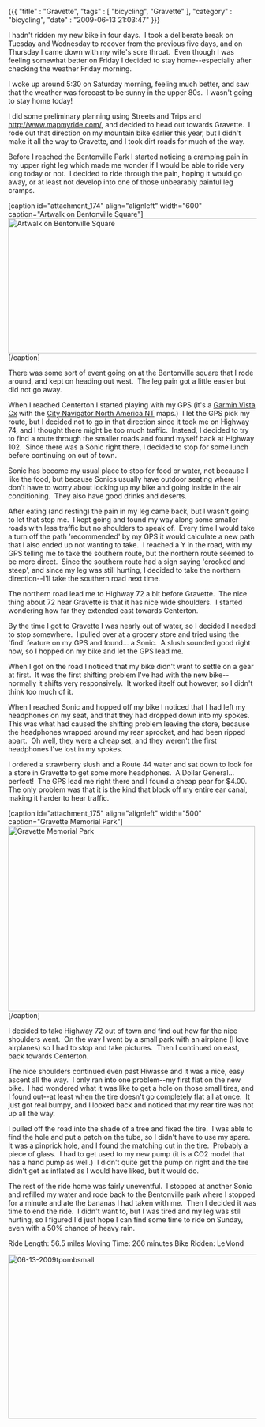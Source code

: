 {{{ "title" : "Gravette", "tags" : [ "bicycling", "Gravette" ], "category" : "bicycling", "date" : "2009-06-13 21:03:47" }}}

I hadn't ridden my new bike in four days.  I took a deliberate break on Tuesday and Wednesday to recover from the previous five days, and on Thursday I came down with my wife's sore throat.  Even though I was feeling somewhat better on Friday I decided to stay home--especially after checking the weather Friday morning.

I woke up around 5:30 on Saturday morning, feeling much better, and saw that the weather was forecast to be sunny in the upper 80s.  I wasn't going to stay home today!

I did some preliminary planning using Streets and Trips and <a href="http://www.mapmyride.com/" target="_blank">http://www.mapmyride.com/</a>, and decided to head out towards Gravette.  I rode out that direction on my mountain bike earlier this year, but I didn't make it all the way to Gravette, and I took dirt roads for much of the way.

Before I reached the Bentonville Park I started noticing a cramping pain in my upper right leg which made me wonder if I would be able to ride very long today or not.  I decided to ride through the pain, hoping it would go away, or at least not develop into one of those unbearably painful leg cramps.

[caption id="attachment_174" align="alignleft" width="600" caption="Artwalk on Bentonville Square"]<a href="https://s3.amazonaws.com/mark-ott-info/images/blog/2009/06/bentonville_artwalk_photo0235.jpg"><img class="size-full wp-image-174" title="bentonville_artwalk_photo0235" src="https://s3.amazonaws.com/mark-ott-info/images/blog/2009/06/bentonville_artwalk_photo0235.jpg" alt="Artwalk on Bentonville Square" width="600" height="273" /></a>[/caption]

There was some sort of event going on at the Bentonville square that I rode around, and kept on heading out west.  The leg pain got a little easier but did not go away.

When I reached Centerton I started playing with my GPS (it's a <a href="http://www8.garmin.com/manuals/eTrexVistaCx_OwnersManual.pdf" target="_blank">Garmin Vista Cx</a> with the <a href="https://buy.garmin.com/shop/shop.do?pID=1456&amp;pvID=30132" target="_blank">City Navigator North America NT</a> maps.)  I let the GPS pick my route, but I decided not to go in that direction since it took me on Highway 74, and I thought there might be too much traffic.  Instead, I decided to try to find a route through the smaller roads and found myself back at Highway 102.  Since there was a Sonic right there, I decided to stop for some lunch before continuing on out of town.

Sonic has become my usual place to stop for food or water, not because I like the food, but because Sonics usually have outdoor seating where I don't have to worry about locking up my bike and going inside in the air conditioning.  They also have good drinks and deserts.

After eating (and resting) the pain in my leg came back, but I wasn't going to let that stop me.  I kept going and found my way along some smaller roads with less traffic but no shoulders to speak of.  Every time I would take a turn off the path 'recommended' by my GPS it would calculate a new path that I also ended up not wanting to take.  I reached a Y in the road, with my GPS telling me to take the southern route, but the northern route seemed to be more direct.  Since the southern route had a sign saying 'crooked and steep', and since my leg was still hurting, I decided to take the northern direction--I'll take the southern road next time.

The northern road lead me to Highway 72 a bit before Gravette.  The nice thing about 72 near Gravette is that it has nice wide shoulders.  I started wondering how far they extended east towards Centerton.

By the time I got to Gravette I was nearly out of water, so I decided I needed to stop somewhere.  I pulled over at a grocery store and tried using the 'find' feature on my GPS and found... a Sonic.  A slush sounded good right now, so I hopped on my bike and let the GPS lead me.

When I got on the road I noticed that my bike didn't want to settle on a gear at first.  It was the first shifting problem I've had with the new bike--normally it shifts very responsively.  It worked itself out however, so I didn't think too much of it.

When I reached Sonic and hopped off my bike I noticed that I had left my headphones on my seat, and that they had dropped down into my spokes.  This was what had caused the shifting problem leaving the store, because the headphones wrapped around my rear sprocket, and had been ripped apart.  Oh well, they were a cheap set, and they weren't the first headphones I've lost in my spokes.

I ordered a strawberry slush and a Route 44 water and sat down to look for a store in Gravette to get some more headphones.  A Dollar General... perfect!  The GPS lead me right there and I found a cheap pear for $4.00.  The only problem was that it is the kind that block off my entire ear canal, making it harder to hear traffic.

[caption id="attachment_175" align="alignleft" width="500" caption="Gravette Memorial Park"]<a href="https://s3.amazonaws.com/mark-ott-info/images/blog/2009/06/gravette_memorial_park_photo0240.jpg"><img class="size-full wp-image-175" title="gravette_memorial_park_photo0240" src="https://s3.amazonaws.com/mark-ott-info/images/blog/2009/06/gravette_memorial_park_photo0240.jpg" alt="Gravette Memorial Park" width="500" height="375" /></a>[/caption]

I decided to take Highway 72 out of town and find out how far the nice shoulders went.  On the way I went by a small park with an airplane (I love airplanes) so I had to stop and take pictures.  Then I continued on east, back towards Centerton.

The nice shoulders continued even past Hiwasse and it was a nice, easy ascent all the way.  I only ran into one problem--my first flat on the new bike.  I had wondered what it was like to get a hole on those small tires, and I found out--at least when the tire doesn't go completely flat all at once.  It just got real bumpy, and I looked back and noticed that my rear tire was not up all the way.

I pulled off the road into the shade of a tree and fixed the tire.  I was able to find the hole and put a patch on the tube, so I didn't have to use my spare.  It was a pinprick hole, and I found the matching cut in the tire.  Probably a piece of glass.  I had to get used to my new pump (it is a CO2 model that has a hand pump as well.)  I didn't quite get the pump on right and the tire didn't get as inflated as I would have liked, but it would do.

The rest of the ride home was fairly uneventful.  I stopped at another Sonic and refilled my water and rode back to the Bentonville park where I stopped for a minute and ate the bananas I had taken with me.  Then I decided it was time to end the ride.  I didn't want to, but I was tired and my leg was still hurting, so I figured I'd just hope I can find some time to ride on Sunday, even with a 50% chance of heavy rain.

Ride Length: 56.5 miles
Moving Time: 266 minutes
Bike Ridden: LeMond

<a href="https://s3.amazonaws.com/mark-ott-info/images/blog/06-13-2009.tpo.mb.jpg"><img class="alignleft size-full wp-image-171" title="06-13-2009tpombsmall" src="https://s3.amazonaws.com/mark-ott-info/images/blog/2009/06/06-13-2009tpombsmall1.jpg" alt="06-13-2009tpombsmall" width="1000" height="332" /></a>